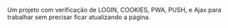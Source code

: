 Um projeto com verificação de LOGIN, COOKIES, PWA, PUSH, e Ajax para trabalhar sem precisar ficar atualizando a página.